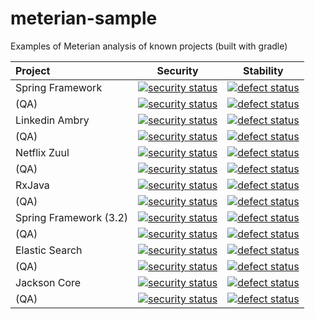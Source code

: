 # meterian-sample
Examples of Meterian analysis of known projects (built with gradle)

| Project          | Security      | Stability  |
|:---------------- | ------------- | ---------- |
| Spring Framework | [![security status](https://www.meterian.com/badge/gh/spring-projects/spring-framework/security)](https://www.meterian.com/report/gh/spring-projects/spring-framework) | [![defect status](https://www.meterian.com/badge/gh/spring-projects/spring-framework/stability)](https://www.meterian.com/report/gh/spring-projects/spring-framework) |
| (QA)             | [![security status](https://qa.meterian.com/badge/gh/spring-projects/spring-framework/security)](https://qa.meterian.com/report/gh/spring-projects/spring-framework) | [![defect status](https://qa.meterian.com/badge/gh/spring-projects/spring-framework/stability)](https://qa.meterian.com/report/gh/spring-projects/spring-framework) |
| Linkedin Ambry| [![security status](https://www.meterian.com/badge/gh//linkedin/ambry/security)](https://www.meterian.com/report/gh//linkedin/ambry) | [![defect status](https://www.meterian.com/badge/gh//linkedin/ambry/stability)](https://www.meterian.com/report/gh//linkedin/ambry) |
| (QA)          | [![security status](https://qa.meterian.com/badge/gh//linkedin/ambry/security)](https://qa.meterian.com/report/gh//linkedin/ambry) | [![defect status](https://qa.meterian.com/badge/gh//linkedin/ambry/stability)](https://qa.meterian.com/report/gh//linkedin/ambry) |
| Netflix Zuul  | [![security status](https://www.meterian.com/badge/gh/Netflix/zuul/security)](https://www.meterian.com/report/gh/Netflix/zuul) | [![defect status](https://www.meterian.com/badge/gh/Netflix/zuul/stability)](https://www.meterian.com/report/gh/Netflix/zuul) |
| (QA)          | [![security status](https://qa.meterian.com/badge/gh/Netflix/zuul/security)](https://qa.meterian.com/report/gh/Netflix/zuul) | [![defect status](https://qa.meterian.com/badge/gh/Netflix/zuul/stability)](https://qa.meterian.com/report/gh/Netflix/zuul) |
| RxJava  | [![security status](https://www.meterian.com/badge/gh/ReactiveX/RxJava/security)](https://www.meterian.com/report/gh/ReactiveX/RxJava) | [![defect status](https://www.meterian.com/badge/gh/ReactiveX/RxJava/stability)](https://www.meterian.com/report/gh/ReactiveX/RxJava) |
| (QA)    | [![security status](https://qa.meterian.com/badge/gh/ReactiveX/RxJava/security)](https://qa.meterian.com/report/gh/ReactiveX/RxJava) | [![defect status](https://qa.meterian.com/badge/gh/ReactiveX/RxJava/stability)](https://qa.meterian.com/report/gh/ReactiveX/RxJava) |
| Spring Framework (3.2)| [![security status](https://www.meterian.com/badge/gh/spring-projects/spring-framework/security?branch=3.2)](https://www.meterian.com/report/gh/spring-projects/spring-framework?branch=3.2) | [![defect status](https://www.meterian.com/badge/gh/spring-projects/spring-framework/stability?branch=3.2)](https://www.meterian.com/report/gh/spring-projects/spring-framework?branch=3.2) |
| (QA)                  | [![security status](https://qa.meterian.com/badge/gh/spring-projects/spring-framework/security?branch=3.2)](https://qa.meterian.com/report/gh/spring-projects/spring-framework?branch=3.2) | [![defect status](https://qa.meterian.com/badge/gh/spring-projects/spring-framework/stability?branch=3.2)](https://qa.meterian.com/report/gh/spring-projects/spring-framework?branch=3.2) |
| Elastic Search  | [![security status](https://www.meterian.com/badge/gh/elastic/elasticsearch/security)](https://www.meterian.com/report/gh/elastic/elasticsearch) | [![defect status](https://www.meterian.com/badge/gh/elastic/elasticsearch/stability)](https://www.meterian.com/report/gh/elastic/elasticsearch) |
| (QA)    | [![security status](https://qa.meterian.com/badge/gh/elastic/elasticsearch/security)](https://qa.meterian.com/report/gh/elastic/elasticsearch) | [![defect status](https://qa.meterian.com/badge/gh/elastic/elasticsearch/stability)](https://qa.meterian.com/report/gh/elastic/elasticsearch) |
| Jackson Core     | [![security status](https://www.meterian.com/badge/gh/FasterXML/jackson-core/security)](https://www.meterian.com/report/gh/FasterXML/jackson-core) | [![defect status](https://www.meterian.com/badge/gh/FasterXML/jackson-core/stability)](https://www.meterian.com/report/gh/FasterXML/jackson-core) |
| (QA)             | [![security status](https://qa.meterian.com/badge/gh/FasterXML/jackson-core/security)](https://qa.meterian.com/report/gh/FasterXML/jackson-core) | [![defect status](https://qa.meterian.com/badge/gh/FasterXML/jackson-core/stability)](https://qa.meterian.com/report/gh/FasterXML/jackson-core) |
